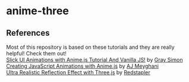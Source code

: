 # anime-three

## References

Most of this repository is based on these tutorials and they are really helpful!
Check them out! <br>
[Slick UI Animations with Anime.js Tutorial And Vanilla JS!](https://www.youtube.com/watch?v=WogfLKQHi1A&t=788s) by [Gray Simon](facebook.com/logodesigner)<br>
[Creating JavaScript Animations with Anime.js](https://medium.com/@ajmeyghani/creating-javascript-animations-with-anime-js-f2b14716cdc6) by [AJ Meyghani](https://medium.com/@ajmeyghani)<br>
[Ultra Realistic Reflection Effect with Three.js](https://redstapler.co/realistic-reflection-effect-three-js/) by [Redstapler](https://redstapler.co/)

